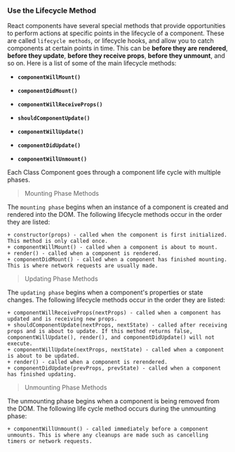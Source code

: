 ### Use the Lifecycle Method 

React components have several special methods that provide opportunities to perform actions at specific points 
in the lifecycle of a component. These are called `lifecycle methods`, or lifecycle hooks, and allow you to catch components 
at certain points in time. This can be **before they are rendered**, **before they update**, **before they receive props**, **before they unmount**, and so on. Here is a list of some of the main lifecycle methods:

* **`componentWillMount()`**

* **`componentDidMount()`**

* **`componentWillReceiveProps()`**

* **`shouldComponentUpdate()`**

* **`componentWillUpdate()`**

* **`componentDidUpdate()`**

* **`componentWillUnmount()`**


Each Class Component goes through a component life cycle with multiple phases. 

> Mounting Phase Methods

The `mounting phase` begins when an instance of a component is created and rendered into the DOM. The following lifecycle methods occur in the order they are listed:

    + constructor(props) - called when the component is first initialized. This method is only called once.
    + componentWillMount() - called when a component is about to mount.
    + render() - called when a component is rendered.
    + componentDidMount() - called when a component has finished mounting. This is where network requests are usually made.

> Updating Phase Methods

The `updating phase` begins when a component's properties or state changes. The following lifecycle methods occur in the order they are listed:

    + componentWillReceiveProps(nextProps) - called when a component has updated and is receiving new props.
    + shouldComponentUpdate(nextProps, nextState) - called after receiving props and is about to update. If this method returns false, componentWillUpdate(), render(), and componentDidUpdate() will not execute.
    + componentWillUpdate(nextProps, nextState) - called when a component is about to be updated.
    + render() - called when a component is rerendered.
    + componentDidUpdate(prevProps, prevState) - called when a component has finished updating.

> Unmounting Phase Methods

The unmounting phase begins when a component is being removed from the DOM. The following life cycle method occurs during the unmounting phase:

    + componentWillUnmount() - called immediately before a component unmounts. This is where any cleanups are made such as cancelling timers or network requests.

